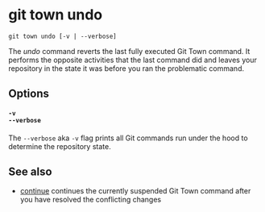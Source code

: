 # git town undo

```command-summary
git town undo [-v | --verbose]
```

The _undo_ command reverts the last fully executed Git Town command. It performs
the opposite activities that the last command did and leaves your repository in
the state it was before you ran the problematic command.

## Options

#### `-v`<br>`--verbose`

The `--verbose` aka `-v` flag prints all Git commands run under the hood to
determine the repository state.

## See also

- [continue](continue.md) continues the currently suspended Git Town command
  after you have resolved the conflicting changes

